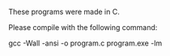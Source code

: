 These programs were made in C. 

Please compile with the following command: 

gcc -Wall -ansi -o program.c program.exe -lm
